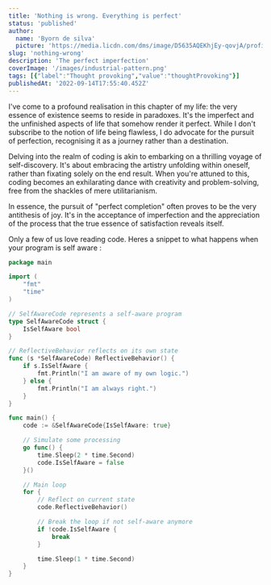```yaml
---
title: 'Nothing is wrong. Everything is perfect'
status: 'published'
author:
  name: 'Byorn de silva'
  picture: 'https://media.licdn.com/dms/image/D5635AQEKhjEy-qovjA/profile-framedphoto-shrink_400_400/0/1709272163725?e=1713751200&v=beta&t=3dD7bi1FBt8KYwJVMF6NNiAfiMxoW1UB1PKgnxqlrtQ'
slug: 'nothing-wrong'
description: 'The perfect imperfection'
coverImage: '/images/industrial-pattern.png'
tags: [{"label":"Thought provoking","value":"thoughtProvoking"}]
publishedAt: '2022-09-14T17:55:40.452Z'
---
```


I've come to a profound realisation in this chapter of my life: the very essence of existence seems to reside in paradoxes. It's the imperfect and the unfinished aspects of life that somehow render it perfect. While I don't subscribe to the notion of life being flawless, I do advocate for the pursuit of perfection, recognising it as a journey rather than a destination.

Delving into the realm of coding is akin to embarking on a thrilling voyage of self-discovery. It's about embracing the artistry unfolding within oneself, rather than fixating solely on the end result. When you're attuned to this, coding becomes an exhilarating dance with creativity and problem-solving, free from the shackles of mere utilitarianism.

In essence, the pursuit of "perfect completion" often proves to be the very antithesis of joy. It's in the acceptance of imperfection and the appreciation of the process that the true essence of satisfaction reveals itself.

Only a few of us love reading code.  Heres a snippet to what happens when your program is self aware :

```go
package main

import (
	"fmt"
	"time"
)

// SelfAwareCode represents a self-aware program
type SelfAwareCode struct {
	IsSelfAware bool
}

// ReflectiveBehavior reflects on its own state
func (s *SelfAwareCode) ReflectiveBehavior() {
	if s.IsSelfAware {
		fmt.Println("I am aware of my own logic.")
	} else {
		fmt.Println("I am always right.")
	}
}

func main() {
	code := &SelfAwareCode{IsSelfAware: true}

	// Simulate some processing
	go func() {
		time.Sleep(2 * time.Second)
		code.IsSelfAware = false
	}()

	// Main loop
	for {
		// Reflect on current state
		code.ReflectiveBehavior()

		// Break the loop if not self-aware anymore
		if !code.IsSelfAware {
			break
		}

		time.Sleep(1 * time.Second)
	}
}
```
